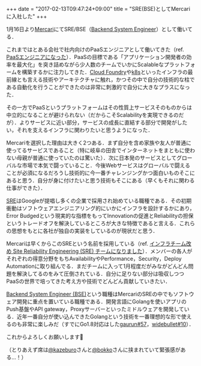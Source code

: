 +++
date = "2017-02-13T09:47:24+09:00"
title = "SRE(BSE)としてMercariに入社した"
+++

1月16日より[Mercari](https://www.mercari.com/)にてSRE/BSE（[Backend System Engineer](https://www.mercari.com/jp/jobs/backend/)）として働いてる．

これまではとある会社で社内向けのPaaSエンジニアとして働いてきた（ref. [PaaSエンジニアになった](http://deeeet.com/writing/2014/11/14/work-as-paas-engineer/)）．PaaSの目標である「アプリケーション開発者の効率を最大化」を突き詰めながら少人数のチームでいかにScalableなプラットフォームを構築するかに注力してきた．[Cloud Foundry](https://www.cloudfoundry.org/)や[k8s](https://kubernetes.io/)といったインフラの最前線とも言える技術やアーキテクチャに触れ，かつその中で自分の技術的な柱である自動化を行うことができたのは非常に刺激的で自分に大きなプラスになった．

その一方でPaaSというプラットフォームはその性質上サービスそのものからは中立的になることが避けられない（だからこそScalabilityを実現できるのだが）．よりサービスに近い部分，サービスの成長に直結する部分で開発がしたい，それを支えるインフラに関わりたいと思うようになった．

Mercariを選択した理由は大きく2つある．まず自分を含め家族や友人が普通に使ってるサービスであること（特に岐阜の田舎でインターネットをまともに使わない母親が普通に使っていたのは驚いた）．次に日本発のサービスとしてグローバルな市場で本気で闘っていること．今後Webサービスはグローバルで闘えることが必須になるだろうし技術的に今一番チャレンジングかつ面白いものそこにあると思う．自分が身に付けたいと思う技術もそこにある（早くもそれに関わる仕事ができた）．

[SRE](https://landing.google.com/sre/book.html)はGoogleが提唱し多くの企業で採用され始めている職種である．その初期衝動はソフトウェアエンジニアリング的にいかにインフラを設計するかにあり，Error Budgedという現実的な指標をもってInnovationの促進とReliabilityの担保というトレードオフを解決しているところが大きな特徴であると言える．これらの思想をもとに各社が独自の実装をしているのが現状だと思う．

Mercariは早くからこのSREという名前を採用している（ref. [インフラチーム改め Site Reliability Engineering (SRE) チームになりました](http://tech.mercari.com/entry/2015/11/18/153421)）．メンバーの各人がそれぞれの得意分野をもちAvailabilityやPerformance，Security，Deploy Automationに取り組んでる．まだチームに入って1月程度だがみながどんどん問題を解決してるのをみて圧倒されている．自分に足りない部分は吸収しつつPaaSの世界で培ってきた考え方や技術でどんどん貢献していきたい．

[Backend System Engineer (BSE)](https://www.mercari.com/jp/jobs/backend/)という職種はMercariのSREの中でもソフトウェア開発に重点を置いている職種である．開発言語にGolangを使いアプリのPush基盤やAPI gateway，Proxyサーバーといったミドルウェアを開発している．近年一番自分が使い込んできたGolangという技術を一番理想的な形で使えるのも非常に楽しみだ（すでにGo1.8対応はした[gaurun#57](https://github.com/mercari/gaurun/pull/57)，[widebullet#10](https://github.com/mercari/widebullet/pull/10)）．

これからよろしくお願いします🙇

（とりあえず席は[@kazeburo](https://twitter.com/kazeburo)さんと[@bokko](https://twitter.com/cubicdaiya)さんに挟まれていて緊張感がある...！）
